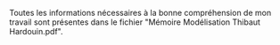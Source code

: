 Toutes les informations nécessaires à la bonne compréhension de mon travail sont présentes dans le fichier "Mémoire Modélisation Thibaut Hardouin.pdf".
